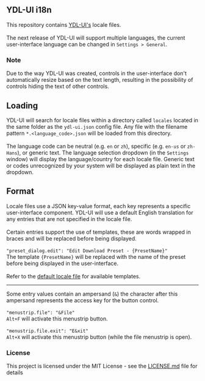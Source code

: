 ## YDL-UI i18n
This repository contains [YDL-UI's](https://github.com/Maxstupo/ydl-ui) locale files.
<br><br>
The next release of YDL-UI will support multiple languages, the current user-interface language can be changed in `Settings > General`.

### Note
Due to the way YDL-UI was created, controls in the user-interface don't automatically resize based on the text length, resulting in the possibility of controls hiding the text of other controls.

## Loading
YDL-UI will search for locale files within a directory called `locales` located in the same folder as the `ydl-ui.json` config file. Any file with the filename pattern `*.<language_code>.json` will be loaded from this directory. <br><br>The language code can be neutral (e.g. `en` or `zh`), specific (e.g. `en-us` or `zh-Hans`), or generic text. 
The language selection dropdown (in the `Settings` window) will display the language/country for each locale file. Generic text or codes unrecognized by your system will be displayed as plain text in the dropdown.

## Format
Locale files use a JSON key-value format, each key represents a specific user-interface component. YDL-UI will use a default English translation for any entries that are not specified in the locale file.<br><br>Certain entries support the use of templates, these are words wrapped in braces and will be replaced before being displayed.<br><br>
`"preset_dialog.edit": "Edit Download Preset - {PresetName}"`<br>
The template `{PresetName}` will be replaced with the name of the preset before being displayed in the user-interface.<br><br>
Refer to the [default locale file](https://github.com/Maxstupo/ydl-ui_i18n/blob/master/locales/en/default.en.json) for available templates.<br>
***
Some entry values contain an ampersand (`&`) the character after this ampersand represents the access key for the button control.<br><br>
`"menustrip.file": "&File"`<br>
`Alt+F` will activate this menustrip button.<br><br>
`"menustrip.file.exit": "E&xit"`<br>
`Alt+X` will activate this menustrip button (while the file menustrip is open).

### License

This project is licensed under the MIT License - see the [LICENSE.md](LICENSE.md) file for details